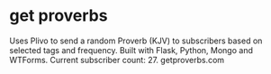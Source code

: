 # get proverbs
Uses Plivo to send a random Proverb (KJV) to subscribers based on selected tags and frequency. Built with Flask, Python, Mongo and WTForms. Current subscriber count: 27. getproverbs.com
 
